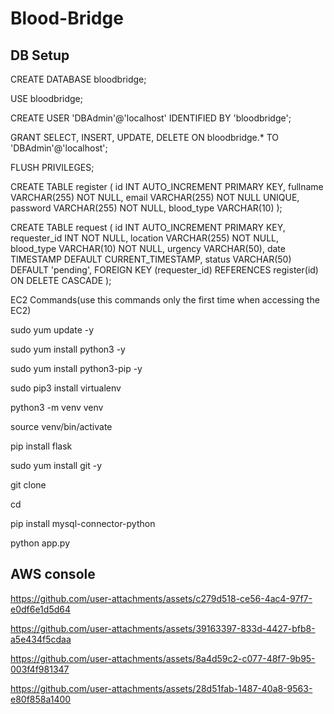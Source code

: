 # Blood-Bridge

## DB Setup
CREATE DATABASE bloodbridge;

USE bloodbridge;


CREATE USER 'DBAdmin'@'localhost' IDENTIFIED BY 'bloodbridge';

GRANT SELECT, INSERT, UPDATE, DELETE ON bloodbridge.* TO 'DBAdmin'@'localhost';

FLUSH PRIVILEGES;


CREATE TABLE register (
         id INT AUTO_INCREMENT PRIMARY KEY,
         fullname VARCHAR(255) NOT NULL,
         email VARCHAR(255) NOT NULL UNIQUE,
         password VARCHAR(255) NOT NULL,
         blood_type VARCHAR(10)
     );

CREATE TABLE request (
         id INT AUTO_INCREMENT PRIMARY KEY,
         requester_id INT NOT NULL,
         location VARCHAR(255) NOT NULL,
         blood_type VARCHAR(10) NOT NULL,
         urgency VARCHAR(50),
         date TIMESTAMP DEFAULT CURRENT_TIMESTAMP,
         status VARCHAR(50) DEFAULT 'pending',
         FOREIGN KEY (requester_id) REFERENCES register(id) ON DELETE CASCADE
     );

EC2 Commands(use this commands only the first time when accessing the EC2)

sudo yum update -y

sudo yum install python3 -y

sudo yum install python3-pip -y

sudo pip3 install virtualenv

python3 -m venv venv

source venv/bin/activate

pip install flask

sudo yum install git -y

git clone <your repositorie link>

cd <your repository name>

pip install mysql-connector-python

python app.py 



## AWS console 

https://github.com/user-attachments/assets/c279d518-ce56-4ac4-97f7-e0df6e1d5d64




https://github.com/user-attachments/assets/39163397-833d-4427-bfb8-a5e434f5cdaa




https://github.com/user-attachments/assets/8a4d59c2-c077-48f7-9b95-003f4f981347




https://github.com/user-attachments/assets/28d51fab-1487-40a8-9563-e80f858a1400

